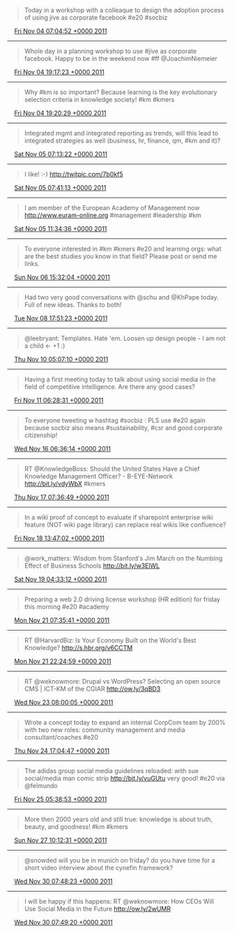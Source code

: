 > Today in a workshop with a colleaque to design the adoption process of using jive as corporate facebook #e20 #socbiz

<img src="media/tweet.ico" width="12" /> [Fri Nov 04 07:04:52 +0000 2011](https://twitter.com/SimonDueckert/status/132352595040800768)

----

> Whole day in a planning workshop to use #jive as corporate facebook. Happy to be in the weekend now #ff @JoachimNiemeier

<img src="media/tweet.ico" width="12" /> [Fri Nov 04 19:17:23 +0000 2011](https://twitter.com/SimonDueckert/status/132536940502335488)

----

> Why #km is so important? Because learning is the key evolutionary selection criteria in knowledge society! #km #kmers

<img src="media/tweet.ico" width="12" /> [Fri Nov 04 19:20:29 +0000 2011](https://twitter.com/SimonDueckert/status/132537717950124032)

----

> Integrated mgmt and integrated reporting as trends, will this lead to integrated strategies as well (business, hr, finance, qm, #km and it)?

<img src="media/tweet.ico" width="12" /> [Sat Nov 05 07:13:22 +0000 2011](https://twitter.com/SimonDueckert/status/132717123154874368)

----

> I like! :-)  http://twitpic.com/7b0kf5

<img src="media/tweet.ico" width="12" /> [Sat Nov 05 07:41:13 +0000 2011](https://twitter.com/SimonDueckert/status/132724131388076033)

----

> I am member of the European Academy of Management now http://www.euram-online.org #management #leadership #km

<img src="media/tweet.ico" width="12" /> [Sat Nov 05 11:34:36 +0000 2011](https://twitter.com/SimonDueckert/status/132782865808240640)

----

> To everyone interested in #km #kmers #e20 and learning orgs: what are the best studies you know in that field? Please post or send me links.

<img src="media/tweet.ico" width="12" /> [Sun Nov 06 15:32:04 +0000 2011](https://twitter.com/SimonDueckert/status/133205010954715138)

----

> Had two very good conversations with @schu and @KhPape today. Full of new ideas. Thanks to both!

<img src="media/tweet.ico" width="12" /> [Tue Nov 08 17:51:23 +0000 2011](https://twitter.com/SimonDueckert/status/133964849909739520)

----

> @leebryant: Templates. Hate 'em. Loosen up design people - I am not a child &lt;- +1 :)

<img src="media/tweet.ico" width="12" /> [Thu Nov 10 05:07:10 +0000 2011](https://twitter.com/SimonDueckert/status/134497304437735426)

----

> Having a first meeting today to talk about using social media in the field of competitive intelligence. Are there any good cases?

<img src="media/tweet.ico" width="12" /> [Fri Nov 11 06:28:31 +0000 2011](https://twitter.com/SimonDueckert/status/134880163719692288)

----

> To everyone tweeting w hashtag #socbiz : PLS use #e20 again because socbiz also means #sustainability, #csr and good corporate citizenship!

<img src="media/tweet.ico" width="12" /> [Wed Nov 16 06:36:14 +0000 2011](https://twitter.com/SimonDueckert/status/136694042707759105)

----

> RT @KnowledgeBoss: Should the United States Have a Chief Knowledge Management Officer? - B-EYE-Network http://bit.ly/vdyWbX #kmers

<img src="media/tweet.ico" width="12" /> [Thu Nov 17 07:36:49 +0000 2011](https://twitter.com/SimonDueckert/status/137071679737311232)

----

> In a wiki proof of concept to evaluate if sharepoint enterprise wiki feature (NOT wiki page library) can replace real wikis like confluence?

<img src="media/tweet.ico" width="12" /> [Fri Nov 18 13:47:02 +0000 2011](https://twitter.com/SimonDueckert/status/137527234884939776)

----

> @work_matters: Wisdom from Stanford's Jim March on the Numbing Effect of Business Schools http://bit.ly/w3ElWL

<img src="media/tweet.ico" width="12" /> [Sat Nov 19 04:33:12 +0000 2011](https://twitter.com/SimonDueckert/status/137750244271198208)

----

> Preparing a web 2.0 driving license workshop (HR edition) for friday this morning #e20 #academy

<img src="media/tweet.ico" width="12" /> [Mon Nov 21 07:35:41 +0000 2011](https://twitter.com/SimonDueckert/status/138520946821709824)

----

> RT @HarvardBiz: Is Your Economy Built on the World's Best Knowledge? http://s.hbr.org/v6CCTM

<img src="media/tweet.ico" width="12" /> [Mon Nov 21 22:24:59 +0000 2011](https://twitter.com/SimonDueckert/status/138744745336905729)

----

> RT @weknowmore: Drupal vs WordPress? Selecting an open source CMS | ICT-KM of the CGIAR http://ow.ly/3qBD3

<img src="media/tweet.ico" width="12" /> [Wed Nov 23 08:00:05 +0000 2011](https://twitter.com/SimonDueckert/status/139251861986357248)

----

> Wrote a concept today to expand an internal CorpCom team by 200% with two new roles: community management and media consultant/coaches #e20

<img src="media/tweet.ico" width="12" /> [Thu Nov 24 17:04:47 +0000 2011](https://twitter.com/SimonDueckert/status/139751326660829184)

----

> The adidas group social media guidelines reloaded: with sue social/media man comic strip http://bit.ly/vuGUtu very good! #e20 via @felmundo

<img src="media/tweet.ico" width="12" /> [Fri Nov 25 05:38:53 +0000 2011](https://twitter.com/SimonDueckert/status/139941104639422464)

----

> More then 2000 years old and still true: knowledge is about truth, beauty, and goodness! #km #kmers

<img src="media/tweet.ico" width="12" /> [Sun Nov 27 10:12:31 +0000 2011](https://twitter.com/SimonDueckert/status/140734738934669312)

----

> @snowded will you be in munich on friday? do you have time for a short video interview about the cynefin framework?

<img src="media/tweet.ico" width="12" /> [Wed Nov 30 07:48:23 +0000 2011](https://twitter.com/SimonDueckert/status/141785632379912192)

----

> I will be happy if this happens: RT @weknowmore: How CEOs Will Use Social Media in the Future http://ow.ly/2wUMR

<img src="media/tweet.ico" width="12" /> [Wed Nov 30 07:49:20 +0000 2011](https://twitter.com/SimonDueckert/status/141785872830967808)